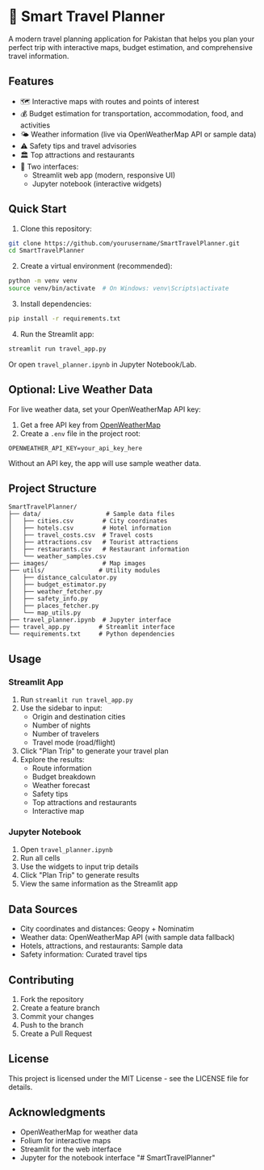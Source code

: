 # 🧳 Smart Travel Planner

A modern travel planning application for Pakistan that helps you plan your perfect trip with interactive maps, budget estimation, and comprehensive travel information.

## Features

- 🗺️ Interactive maps with routes and points of interest
- 💰 Budget estimation for transportation, accommodation, food, and activities
- 🌤️ Weather information (live via OpenWeatherMap API or sample data)
- ⚠️ Safety tips and travel advisories
- 🏛️ Top attractions and restaurants
- 📱 Two interfaces:
  - Streamlit web app (modern, responsive UI)
  - Jupyter notebook (interactive widgets)

## Quick Start

1. Clone this repository:
```bash
git clone https://github.com/yourusername/SmartTravelPlanner.git
cd SmartTravelPlanner
```

2. Create a virtual environment (recommended):
```bash
python -m venv venv
source venv/bin/activate  # On Windows: venv\Scripts\activate
```

3. Install dependencies:
```bash
pip install -r requirements.txt
```

4. Run the Streamlit app:
```bash
streamlit run travel_app.py
```

Or open `travel_planner.ipynb` in Jupyter Notebook/Lab.

## Optional: Live Weather Data

For live weather data, set your OpenWeatherMap API key:

1. Get a free API key from [OpenWeatherMap](https://openweathermap.org/api)
2. Create a `.env` file in the project root:
```
OPENWEATHER_API_KEY=your_api_key_here
```

Without an API key, the app will use sample weather data.

## Project Structure

```
SmartTravelPlanner/
├── data/                  # Sample data files
│   ├── cities.csv        # City coordinates
│   ├── hotels.csv        # Hotel information
│   ├── travel_costs.csv  # Travel costs
│   ├── attractions.csv   # Tourist attractions
│   ├── restaurants.csv   # Restaurant information
│   └── weather_samples.csv
├── images/               # Map images
├── utils/               # Utility modules
│   ├── distance_calculator.py
│   ├── budget_estimator.py
│   ├── weather_fetcher.py
│   ├── safety_info.py
│   ├── places_fetcher.py
│   └── map_utils.py
├── travel_planner.ipynb  # Jupyter interface
├── travel_app.py        # Streamlit interface
└── requirements.txt     # Python dependencies
```

## Usage

### Streamlit App

1. Run `streamlit run travel_app.py`
2. Use the sidebar to input:
   - Origin and destination cities
   - Number of nights
   - Number of travelers
   - Travel mode (road/flight)
3. Click "Plan Trip" to generate your travel plan
4. Explore the results:
   - Route information
   - Budget breakdown
   - Weather forecast
   - Safety tips
   - Top attractions and restaurants
   - Interactive map

### Jupyter Notebook

1. Open `travel_planner.ipynb`
2. Run all cells
3. Use the widgets to input trip details
4. Click "Plan Trip" to generate results
5. View the same information as the Streamlit app

## Data Sources

- City coordinates and distances: Geopy + Nominatim
- Weather data: OpenWeatherMap API (with sample data fallback)
- Hotels, attractions, and restaurants: Sample data
- Safety information: Curated travel tips

## Contributing

1. Fork the repository
2. Create a feature branch
3. Commit your changes
4. Push to the branch
5. Create a Pull Request

## License

This project is licensed under the MIT License - see the LICENSE file for details.

## Acknowledgments

- OpenWeatherMap for weather data
- Folium for interactive maps
- Streamlit for the web interface
- Jupyter for the notebook interface "# SmartTravelPlanner" 
